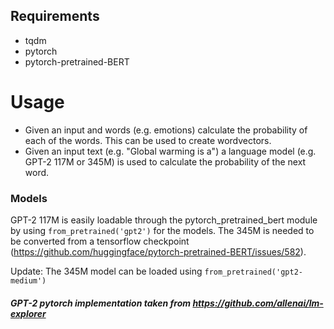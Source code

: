 ## Requirements
- tqdm
- pytorch
- pytorch-pretrained-BERT

# Usage
- Given an input and words (e.g. emotions) calculate the probability of each of the words. This can be used to create wordvectors.
- Given an input text (e.g. "Global warming is a") a language model (e.g. GPT-2 117M or 345M) is used to calculate the probability of the next word.

### Models
GPT-2 117M is easily loadable through the pytorch_pretrained_bert module by using `from_pretrained('gpt2')` for the models. The 345M is needed to be converted from a tensorflow checkpoint (https://github.com/huggingface/pytorch-pretrained-BERT/issues/582).

Update: The 345M model can be loaded using `from_pretrained('gpt2-medium')`

##### GPT-2 pytorch implementation taken from https://github.com/allenai/lm-explorer